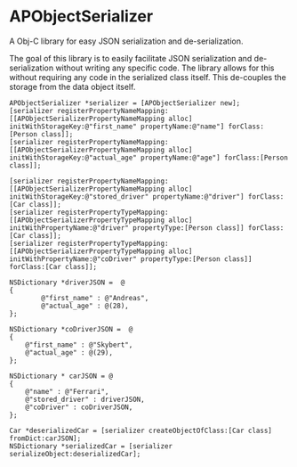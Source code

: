 # APObjectSerializer
A Obj-C library for easy JSON serialization and de-serialization.

The goal of this library is to easily facilitate JSON serialization and de-serialization without writing any specific code.
The library allows for this without requiring any code in the serialized class itself. 
This de-couples the storage from the data object itself.


    APObjectSerializer *serializer = [APObjectSerializer new];
    [serializer registerPropertyNameMapping:[[APObjectSerializerPropertyNameMapping alloc] initWithStorageKey:@"first_name" propertyName:@"name"] forClass:[Person class]];
    [serializer registerPropertyNameMapping:[[APObjectSerializerPropertyNameMapping alloc] initWithStorageKey:@"actual_age" propertyName:@"age"] forClass:[Person class]];
    
    [serializer registerPropertyNameMapping:[[APObjectSerializerPropertyNameMapping alloc] initWithStorageKey:@"stored_driver" propertyName:@"driver"] forClass:[Car class]];
    [serializer registerPropertyTypeMapping:[[APObjectSerializerPropertyTypeMapping alloc] initWithPropertyName:@"driver" propertyType:[Person class]] forClass:[Car class]];
    [serializer registerPropertyTypeMapping:[[APObjectSerializerPropertyTypeMapping alloc] initWithPropertyName:@"coDriver" propertyType:[Person class]] forClass:[Car class]];
    
    NSDictionary *driverJSON =  @
    {
            @"first_name" : @"Andreas",
            @"actual_age" : @(28),
    };

    NSDictionary *coDriverJSON =  @
    {
        @"first_name" : @"Skybert",
        @"actual_age" : @(29),
    };
    
    NSDictionary * carJSON = @
    {
        @"name" : @"Ferrari",
        @"stored_driver" : driverJSON,
        @"coDriver" : coDriverJSON,
    };
    
    Car *deserializedCar = [serializer createObjectOfClass:[Car class] fromDict:carJSON];
    NSDictionary *serializedCar = [serializer serializeObject:deserializedCar];
